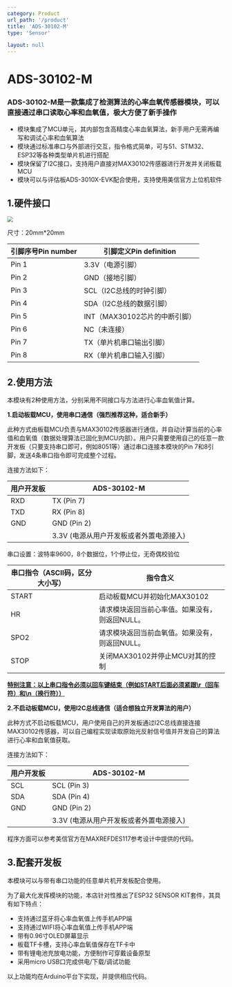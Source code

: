 ```yaml
---
category: Product
url_path: '/product'
title: 'ADS-30102-M'
type: 'Sensor'

layout: null
---
```

# ADS-30102-M

### ADS-30102-M是一款集成了检测算法的心率血氧传感器模块，可以直接通过串口读取心率和血氧值，极大方便了新手操作

* 模块集成了MCU单元，其内部包含高精度心率血氧算法，新手用户无需再编写和调试心率和血氧算法
* 模块通过标准串口与外部进行交互，指令格式简单，可与51、STM32、ESP32等各种类型单片机进行搭配
* 模块保留了I2C接口，支持用户直接对MAX30102传感器进行开发并关闭板载MCU
* 模块可以与评估板ADS-3010X-EVK配合使用，支持使用美信官方上位机软件

## 1.硬件接口

<img src="https://addison-cq.github.io/webPages/images/202212221839645.png" style="zoom:80%;" />

尺寸：20mm*20mm

| 引脚序号Pin number | 引脚定义Pin definition        |
| ------------------ | ----------------------------- |
| Pin 1              | 3.3V（电源引脚）              |
| Pin 2              | GND（接地引脚）               |
| Pin 3              | SCL（I2C总线的时钟引脚）      |
| Pin 4              | SDA（I2C总线的数据引脚）      |
| Pin 5              | INT（MAX30102芯片的中断引脚） |
| Pin 6              | NC（未连接）                  |
| Pin 7              | TX（单片机串口输出引脚）      |
| Pin 8              | RX（单片机串口输入引脚）      |

## 2.使用方法

本模块有2种使用方法，分别采用不同接口与方法进行心率血氧值计算。

**1.启动板载MCU，使用串口通信（强烈推荐这种，适合新手）**

此种方式由板载MCU负责与MAX30102传感器进行通信，并自动计算当前的心率值和血氧值（数据处理算法已固化到MCU内部）。用户只需要使用自己的任意一款开发板（只要支持串口即可，例如8051等）通过串口连接本模块的Pin 7和8引脚，发送4条串口指令即可完成整个过程。

连接方法如下：

| 用户开发板 | ADS-30102-M                             |
| ---------- | --------------------------------------- |
| RXD        | TX (Pin 7)                              |
| TXD        | RX (Pin 8)                              |
| GND        | GND (Pin 2)                             |
|            | 3.3V (电源从用户开发板或者外置电源接入) |

串口设置：波特率9600，8个数据位，1个停止位，无奇偶校验位

| 串口指令（ASCII码，区分大小写） | 指令含义                                       |
| ------------------------------- | ---------------------------------------------- |
| START                           | 启动板载MCU并初始化MAX30102                    |
| HR                              | 请求模块返回当前心率值。如果没有，则返回NULL。 |
| SPO2                            | 请求模块返回当前血氧值。如果没有，则返回NULL。 |
| STOP                            | 关闭MAX30102并停止MCU对其的控制                |

<u>**特别注意：以上串口指令必须以回车键结束（例如START后面必须紧跟\r（回车符）和\n（换行符））**</u>

**2.不启动板载MCU，使用I2C总线通信（适合想独立开发算法的用户）**

此种方式不启动板载MCU，用户使用自己的开发板通过I2C总线直接连接MAX30102传感器，可以自己编程实现读取原始光反射信号值并开发自己的算法进行心率和血氧值获取。

连接方法如下：

| 用户开发板 | ADS-30102-M                             |
| ---------- | --------------------------------------- |
| SCL        | SCL (Pin 3)                             |
| SDA        | SDA (Pin 4)                             |
| GND        | GND (Pin 2)                             |
|            | 3.3V (电源从用户开发板或者外置电源接入) |

程序方面可以参考美信官方在MAXREFDES117参考设计中提供的代码。

## 3.配套开发板

本模块可以与带有串口功能的任意单片机开发板配合使用。

为了最大化发挥模块的功能，本店针对性推出了ESP32 SENSOR KIT套件，其具有如下特点：

* 支持通过蓝牙将心率血氧值上传手机APP端
* 支持通过WIFI将心率血氧值上传手机APP端
* 带有0.96寸OLED屏幕显示
* 板载TF卡槽，支持心率血氧值保存在TF卡中
* 带有锂电池充放电功能，方便制作可穿戴设备原型
* 采用micro USB口完成供电/下载/调试功能

以上功能均在Arduino平台下实现，并提供相应代码。